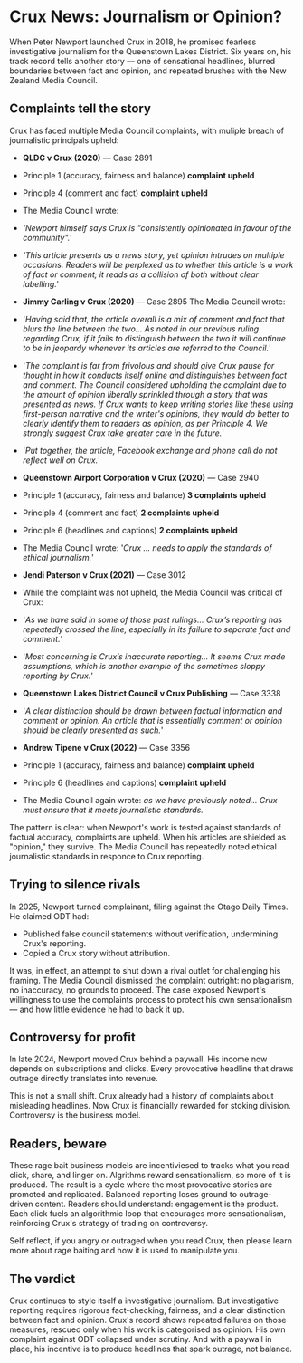 # Crux News: Journalism or Opinion?

When Peter Newport launched Crux in 2018, he promised fearless investigative journalism for the Queenstown Lakes District. Six years on, his track record tells another story — one of sensational headlines, blurred boundaries between fact and opinion, and repeated brushes with the New Zealand Media Council.

## Complaints tell the story

Crux has faced multiple Media Council complaints, with muliple breach of journalistic principals upheld:

- **QLDC v Crux (2020)** — Case 2891
- Principle 1 (accuracy, fairness and balance) **complaint upheld**
- Principle 4 (comment and fact) **complaint upheld**
- The Media Council wrote:
- *'Newport himself says Crux is "consistently opinionated in favour of the community".'*
- *'This article presents as a news story, yet opinion intrudes on multiple occasions. Readers will be perplexed as to whether this article is a work of fact or comment; it reads as a collision of both without clear labelling.'*

- **Jimmy Carling v Crux (2020)** — Case 2895
The Media Council wrote:
- '*Having said that, the article overall is a mix of comment and fact that blurs the line between the two... As noted in our previous ruling regarding Crux, if it fails to distinguish between the two it will continue to be in jeopardy whenever its articles are referred to the Council.*'
- '*The complaint is far from frivolous and should give Crux pause for thought in how it conducts itself online and distinguishes between fact and comment. The Council considered upholding the complaint due to the amount of opinion liberally sprinkled through a story that was presented as news. If Crux wants to keep writing stories like these using first-person narrative and the writer's opinions, they would do better to clearly identify them to readers as opinion, as per Principle 4. We strongly suggest Crux take greater care in the future.*'
- '*Put together, the article, Facebook exchange and phone call do not reflect well on Crux.*'

- **Queenstown Airport Corporation v Crux (2020)** — Case 2940
- Principle 1 (accuracy, fairness and balance)  **3 complaints upheld**
- Principle 4 (comment and fact)  **2 complaints upheld**
- Principle 6 (headlines and captions) **2 complaints upheld** 
- The Media Council wrote: '*Crux ... needs to apply the standards of ethical journalism.*'


- **Jendi Paterson v Crux (2021)** — Case 3012
- While the complaint was not upheld, the Media Council was critical of Crux:
- '*As we have said in some of those past rulings... Crux’s reporting has repeatedly crossed the line, especially in its failure to separate fact and comment.*'
- '*Most concerning is Crux’s inaccurate reporting... It seems Crux made assumptions, which is another example of the sometimes sloppy reporting by Crux.*'

- **Queenstown Lakes District Council v Crux Publishing** — Case 3338
- '*A clear distinction should be drawn between factual information and comment or opinion. An article that is essentially comment or opinion should be clearly presented as such.*'

- **Andrew Tipene v Crux (2022)** — Case 3356
- Principle 1 (accuracy, fairness and balance) **complaint upheld**
- Principle 6 (headlines and captions) **complaint upheld**
- The Media Council again wrote: *as we have previously noted... Crux must ensure that it meets journalistic standards.*

The pattern is clear: when Newport's work is tested against standards of factual accuracy, complaints are upheld. When his articles are shielded as "opinion," they survive. The Media Council has repeatedly noted ethical journalistic standards in responce to Crux reporting. 

## Trying to silence rivals

In 2025, Newport turned complainant, filing against the Otago Daily Times. He claimed ODT had:

- Published false council statements without verification, undermining Crux's reporting.
- Copied a Crux story without attribution.

It was, in effect, an attempt to shut down a rival outlet for challenging his framing. The Media Council dismissed the complaint outright: no plagiarism, no inaccuracy, no grounds to proceed. The case exposed Newport's willingness to use the complaints process to protect his own sensationalism — and how little evidence he had to back it up.

## Controversy for profit

In late 2024, Newport moved Crux behind a paywall. His income now depends on subscriptions and clicks. Every provocative headline that draws outrage directly translates into revenue.

This is not a small shift. Crux already had a history of complaints about misleading headlines. Now Crux is financially rewarded for stoking division. Controversy is the business model.

## Readers, beware

These rage bait business models are incentiviesed to tracks what you read click, share, and linger on. Algrithms reward sensationalism, so more of it is produced. The result is a cycle where the most provocative stories are promoted and replicated. Balanced reporting loses ground to outrage-driven content.  Readers should understand: engagement is the product. Each click fuels an algorithmic loop that encourages more sensationalism, reinforcing Crux's strategy of trading on controversy.  

Self reflect, if you angry or outraged when you read Crux, then please learn more about rage baiting and how it is used to manipulate you. 

## The verdict

Crux continues to style itself a investigative journalism. But investigative reporting requires rigorous fact-checking, fairness, and a clear distinction between fact and opinion. Crux's record shows repeated failures on those measures, rescued only when his work is categorised as opinion. His own complaint against ODT collapsed under scrutiny. And with a paywall in place, his incentive is to produce headlines that spark outrage, not balance.
